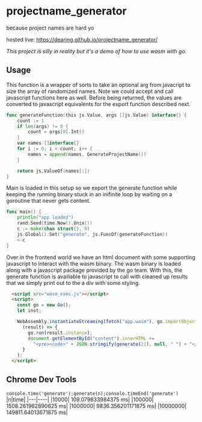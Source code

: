 # projectname_generator
because project names are hard yo

hosted live: https://dearing.github.io/projectname_generator/

_This project is silly in reality but it's a demo of how to use wasm with go._

## Usage

This function is a wrapper of sorts to take an optional arg from javacript to size the array of randomized names.  Note we could accept and call javascript functions here as well.  Before being returned, the values are converted to javascript equivalents for the export function described next.


```go
func generateFunction(this js.Value, args []js.Value) interface{} {
	count := 1
	if len(args) != 0 {
		count = args[0].Int()
	}
	var names []interface{}
	for i := 0; i < count; i++ {
		names = append(names, GenerateProjectName())
	}

	return js.ValueOf(names[:])
}
```

Main is loaded in this setup so we export the generate function while keeping the running binary stuck in an inifinite loop by waiting on a goroutine that never gets content.

```go
func main() {
	println("app loaded")
	rand.Seed(time.Now().Unix())
	c := make(chan struct{}, 0)
	js.Global().Set("generate", js.FuncOf(generateFunction))
	<-c
}
```

Over in the frontend world we have an html document with some supporting javascript to interact with the wasm binary.  The wasm binary is loaded along with a javascript package provided by the go team.  With this, the generate function is availiable to javascript to call with cleaned up results that we simply print out to the a div with some styling.

```html
  <script src="wasm_exec.js"></script>
  <script>
    const go = new Go();
    let inst;

    WebAssembly.instantiateStreaming(fetch("app.wasm"), go.importObject).then(
      (result) => {
        go.run(result.instance);
        document.getElementById("content").innerHTML +=
          "<pre><code>" + JSON.stringify(generate(21), null, " ") + "</code></pre>";
      }
    );
  </script>
```

## Chrome Dev Tools

`console.time('generate');generate(n);console.timeEnd('generate')`
|n|time|
|---|----|
|10000| 109.079833984375 ms|
|100000|  1508.261962890625 ms|
|1000000|  9836.356201171875 ms|
|10000000|  149811.64013671875 ms|
